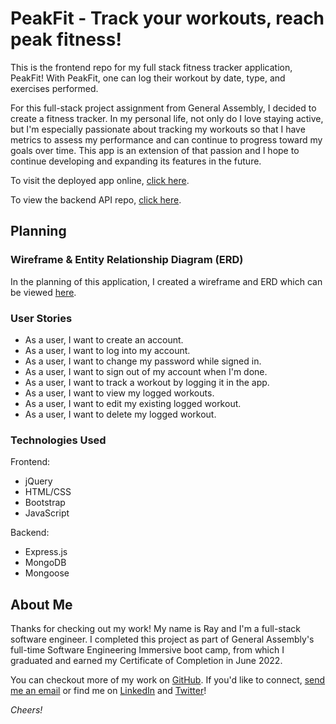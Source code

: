 # PeakFit - Track your workouts, reach peak fitness!

This is the frontend repo for my full stack fitness tracker application, PeakFit! With PeakFit, one can log their workout by date, type, and exercises performed.

For this full-stack project assignment from General Assembly, I decided to create a fitness tracker. In my personal life, not only do I love staying active, but I'm especially passionate about tracking my workouts so that I have metrics to assess my performance and can continue to progress toward my goals over time. This app is an extension of that passion and I hope to continue developing and expanding its features in the future.

To visit the deployed app online, [click here](https://raytrott.github.io/fitness-tracker-client/).

To view the backend API repo, [click here](https://github.com/raytrott/fitness-tracker-api).

## Planning

### Wireframe & Entity Relationship Diagram (ERD)

In the planning of this application, I created a wireframe and ERD which can be viewed [here](https://i.imgur.com/ZVwXAfG.jpg).

### User Stories
- As a user, I want to create an account.
- As a user, I want to log into my account.
- As a user, I want to change my password while signed in.
- As a user, I want to sign out of my account when I'm done.
- As a user, I want to track a workout by logging it in the app.
- As a user, I want to view my logged workouts.
- As a user, I want to edit my existing logged workout.
- As a user, I want to delete my logged workout.

### Technologies Used

Frontend:
- jQuery
- HTML/CSS
- Bootstrap
- JavaScript

Backend:
- Express.js
- MongoDB
- Mongoose

## About Me

Thanks for checking out my work! My name is Ray and I'm a full-stack software engineer. I completed this project as part of General Assembly's full-time Software Engineering Immersive boot camp, from which I graduated and earned my Certificate of Completion in June 2022. 

You can checkout more of my work on [GitHub](https://github.com/raytrott). If you'd like to connect, [send me an email](mailto:raytrottdev@gmail.com) or find me on [LinkedIn](https://www.linkedin.com/in/ray-trott/) and [Twitter](https://twitter.com/raytrott_)!

*Cheers!*
